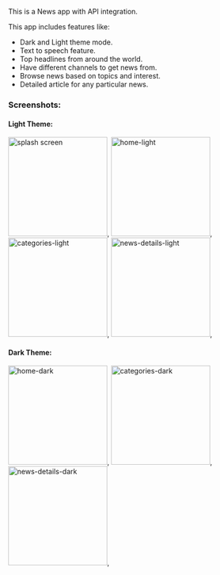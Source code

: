 This is a News app with API integration.

This app includes features like:
- Dark and Light theme mode.
- Text to speech feature.
- Top headlines from around the world.
- Have different channels to get news from.
- Browse news based on topics and interest.
- Detailed article for any particular news.

### Screenshots:

#### Light Theme:
<img src="https://github.com/user-attachments/assets/88fd0eb1-4d4b-49df-ba44-0c295bbb7ba7" alt="splash screen" width="200">,
<img src="https://github.com/user-attachments/assets/446fb901-c270-4ffa-b96b-3972903b8e4c" alt="home-light" width="200">,
<img src="https://github.com/user-attachments/assets/6b68a6da-b947-48c0-ae71-22aa1d6b8c8b" alt="categories-light" width="200">,
<img src="https://github.com/user-attachments/assets/c21d26b7-6a34-4f2d-8567-99a6d8c048ca" alt="news-details-light" width="200">,

#### Dark Theme:

<img src="https://github.com/user-attachments/assets/cc6f765e-2d99-4276-8fa0-14a669f6143a" alt="home-dark" width="200">,
<img src="https://github.com/user-attachments/assets/4c93f41b-71a5-48a2-b8be-4f2a2803d859" alt="categories-dark" width="200">,
<img src="https://github.com/user-attachments/assets/c54dc2e6-8446-4f23-8da7-f9db2faff6df" alt="news-details-dark" width="200">,
